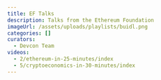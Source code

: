```yaml
---
title: EF Talks
description: Talks from the Ethereum Foundation
imageUrl: /assets/uploads/playlists/buidl.png
categories: []
curators:
  - Devcon Team
videos:
  - 2/ethereum-in-25-minutes/index
  - 5/cryptoeconomics-in-30-minutes/index
---
```

